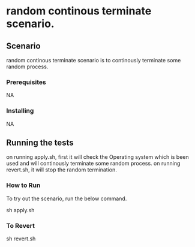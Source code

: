 # random continous terminate scenario.


## Scenario

random continous terminate scenario is to continously terminate some random process.

### Prerequisites

NA

### Installing

NA

## Running the tests

on running apply.sh, first it will check the Operating system which is been used and will continously terminate some random process.
on running revert.sh, it will stop the random termination.

### How to Run

To try out the scenario, run the below command.

sh apply.sh

### To Revert

sh revert.sh

